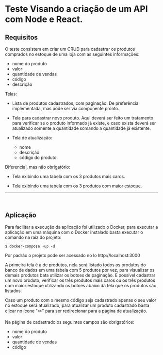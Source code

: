 # Teste Visando a criação de um API com Node e React.

## Requisitos

O teste consistem em criar um CRUD para cadastrar os produtos comprados no estoque de uma loja com as seguintes informações:

- nome do produto
- valor
- quantidade de vendas
- código
- descrição

Telas: 

- Lista de produtos cadastrados, com paginação. De preferência implementada, mas pode ser via componente pronto.

- Tela para cadastrar novo produto. Aqui deverá ser feito um tratamento para verificar se o produto informado já existe, e caso exista deverá ser atualizado somente a quantidade somando a quantidade já existente.

- Tela de atualização:
    - nome 
    - descrição 
    - código do produto.


Diferencial, mas não obrigatório:

- Tela exibindo uma tabela com os 3 produtos mais caros.

- Tela exibindo uma tabela com os 3 produtos com maior estoque.
---
<br/>

## Aplicação

Para facilitar a execução da aplicação foi utilizado o Docker, para executar a aplicação em uma máquina com o Docker instalado basta executar o comando na raiz do projeto:

```
$ docker-compose -up -d 
```
Por padrão o projeto pode ser acessado no lo http://localhost:3000

A primeira tela é a de produtos, nela será listado todos os produtos do banco de dados em uma tabela com 5 produtos por vez, para visualizar os demais produtos bata utilizar os botoes de paginação. E possível cadastrar um novo produto, verificar os três produtos mais caros ou os três produtos com maior estoque utilizando os botoes abaixo da tela que os produtos são listados.

Caso um produto com o mesmo código seja cadastrado apenas o seu valor no estoque será atualizado, para atualizar um produto cadastrado basta clicar no ícone "✏️" para ser redirecionar para a página de atualização.

Na página de cadastrado os seguintes campos são obrigatórios:
- nome do produto
- valor
- quantidade de vendas
- código

